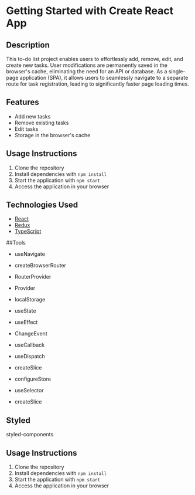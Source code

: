 # Getting Started with Create React App

## Description
This to-do list project enables users to effortlessly add, remove, edit, and create new tasks. User modifications are permanently saved in the browser's cache, eliminating the need for an API or database. As a single-page application (SPA), it allows users to seamlessly navigate to a separate route for task registration, leading to significantly faster page loading times.
## Features
* Add new tasks
* Remove existing tasks
* Edit tasks
* Storage in the browser's cache
  
## Usage Instructions
1. Clone the repository
2. Install dependencies with `npm install`
3. Start the application with `npm start`
4. Access the application in your browser

## Technologies Used
* [React](https://reactjs.org/)
* [Redux](https://redux.js.org/)
* [TypeScript](https://www.typescriptlang.org/)

##Tools

* useNavigate
* createBrowserRouter
* RouterProvider
* Provider
* localStorage
* useState
* useEffect
* ChangeEvent
* useCallback

* useDispatch
* createSlice
* configureStore
* useSelector
* createSlice



## Styled

styled-components

## Usage Instructions
1. Clone the repository
2. Install dependencies with `npm install`
3. Start the application with `npm start`
4. Access the application in your browser

